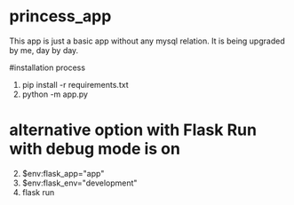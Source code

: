 # princess_app
This app is just a basic app without any mysql relation.
It is being upgraded by me,  day by day.

#installation process
1. pip install -r requirements.txt
2. python -m app.py

# alternative option with Flask Run with debug mode is on
2. $env:flask_app="app"
3. $env:flask_env="development"
4. flask run